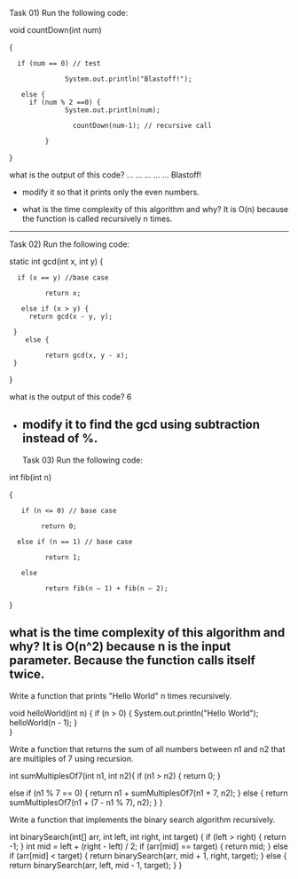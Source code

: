 Task 01) Run the following code:

void countDown(int num)

 {

      if (num == 0) // test

                  System.out.println("Blastoff!");

       else {
         if (num % 2 ==0) {
                  System.out.println(num);

                    countDown(num-1); // recursive call

             } 

}

what is the output of this code?    ...
                                    ... 
                                    ...
                                    ...
                                    ...
                                    Blastoff!
- modify it so that it prints only the even numbers. 

- what is the time complexity of this algorithm and why? It is O(n) because the function is called recursively n times.
-------------------------------------------------------------------------

Task 02) Run the following code:

static int gcd(int x, int y) {

      if (x == y) //base case

             return x;

       else if (x > y) {
         return gcd(x - y, y);

     }
        else { 

             return gcd(x, y - x);
     }
}

what is the output of this code? 6

- modify it to find the gcd using subtraction instead of %.
  -------------------------------------------------------------------------

  Task 03) Run the following code:


int fib(int n)

{

       if (n <= 0) // base case

            return 0;

      else if (n == 1) // base case

             return 1;

       else

             return fib(n – 1) + fib(n – 2);

}

what is the time complexity of this algorithm and why? It is O(n^2) because n is the input parameter. Because the function calls itself twice. 
----------------------------------------------------------------------------------

Write a function that prints "Hello World" n times recursively. 

void helloWorld(int n) { 
    if (n > 0) { 
        System.out.println("Hello World"); 
        helloWorld(n - 1);
    }  
} 

Write a function that returns the sum of all numbers between n1 and n2 that are multiples of 7 using recursion.

int sumMultiplesOf7(int n1, int n2){
    if (n1 > n2) {
        return 0; 
    }
    
   else if (n1 % 7 == 0) { 
     return n1 + sumMultiplesOf7(n1 + 7, n2); 
     }
     else {
        return sumMultiplesOf7(n1 + (7 - n1 % 7), n2);
      }
  } 

  Write a function that implements the binary search algorithm recursively.

int binarySearch(int[] arr, int left, int right, int target) { 
    if (left > right) { 
        return -1;
    }
    int mid = left + (right - left) / 2;
    if (arr[mid] == target) {
        return mid;
    } else if (arr[mid] < target) {
        return binarySearch(arr, mid + 1, right, target);
    } 
        else {
          return binarySearch(arr, left, mid - 1, target);
    }
}

